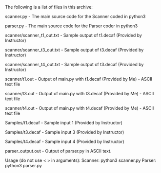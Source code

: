 The following is a list of files in this archive:

scanner.py - The main source code for the Scanner coded in python3

parser.py -  The main source code for the Parser coder in python3

scanner/scanner_t1_out.txt - Sample output of t1.decaf (Provided by Instructor)

scanner/scanner_t3_out.txt - Sample output of t3.decaf (Provided by Instructor)

scanner/scanner_t4_out.txt - Sample output of t3.decaf (Provided by Instructor)

scanner/t1.out - Output of main.py with t1.decaf (Provided by Me) - ASCII text file

scanner/t3.out - Output of main.py with t3.decaf (Provided by Me) - ASCII text file

scanner/t4.out - Output of main.py with t4.decaf (Provided by Me) - ASCII text file

Samples/t1.decaf - Sample input 1 (Provided by Instructor)

Samples/t3.decaf - Sample input 3 (Provided by Instructor)

Samples/t4.decaf - Sample input	4 (Provided by Instructor)

parser_output.out - Output of parser.py in ASCII text.



Usage (do not use < > in arguments):
Scanner: python3 scanner.py <file name>
Parser:  python3 parser.py <file name>
